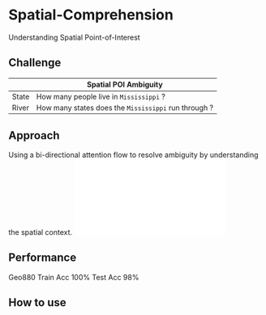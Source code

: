 # Spatial-Comprehension
Understanding Spatial Point-of-Interest

## Challenge
  |       | Spatial POI Ambiguity                        |
  |-------|--------------------------------------|
  | State | How many people live in `Mississippi` ?| 
  | River | How many states does the `Mississippi` run through ?|
## Approach
  Using a bi-directional attention flow to resolve ambiguity by understanding the spatial context.
  ![Model](spatial-comprehension-model.pdf)
  
## Performance
  Geo880 Train Acc 100%  Test Acc 98%
  

<!---Training with multiple datasets using a single model
|              |Acc<sub>qm</sub>|Acc<sub>qm</sub>|
|--------------|----------------|----------------|
| Model        |Geoquery        |Restaurant      |
| Separate     | 90.4%          |100%            |
| Shared       |**90.7%**       |**100%**        |
--->

  
## How to use
  
